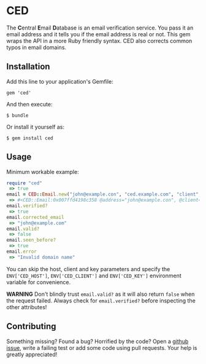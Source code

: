 # CED

The **C**entral **E**mail **D**atabase is an email verification service. You pass it an email address and it tells you if the email address is real or not. This gem wraps the API in a more Ruby friendly syntax. CED also corrects common typos in email domains.

## Installation

Add this line to your application's Gemfile:

    gem 'ced'

And then execute:

    $ bundle

Or install it yourself as:

    $ gem install ced

## Usage

Minimum workable example:

```ruby
require "ced"
 => true
email = CED::Email.new("john@example.con", "ced.example.com", "client", "key")
 => #<CED::Email:0x007ffd4198c358 @address="john@example.con", @client="client", @key="key">
email.verified?
 => true
email.corrected_email
 => "john@example.com"
email.valid?
 => false
email.seen_before?
 => true
email.error
 => "Invalid domain name"
```

You can skip the host, client and key parameters and specify the `ENV['CED_HOST']`, `ENV['CED_CLIENT']` and `ENV['CED_KEY']` environment variable for convenience.

**WARNING** Don't blindly trust `email.valid?` as it will also return `false` when the request failed. Always check for `email.verified?` before inspecting the other attributes!

## Contributing

Something missing? Found a bug? Horrified by the code? Open a [github issue](https://github.com/cimm/ced/issues), write a failing test or add some code using pull requests. Your help is greatly appreciated!
